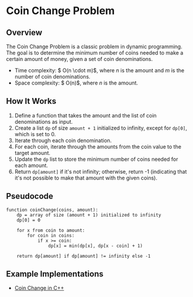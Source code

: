 # Coin Change Problem

## Overview

The Coin Change Problem is a classic problem in dynamic programming. The goal is to determine the minimum number of coins needed to make a certain amount of money, given a set of coin denominations.

- Time complexity: $ O(n \cdot m)$, where $n$ is the amount and $m$ is the number of coin denominations.
- Space complexity: $ O(n)$, where $n$ is the amount.

## How It Works

1. Define a function that takes the amount and the list of coin denominations as input.
2. Create a list `dp` of size `amount + 1` initialized to infinity, except for `dp[0]`, which is set to 0.
3. Iterate through each coin denomination.
4. For each coin, iterate through the amounts from the coin value to the target amount.
5. Update the `dp` list to store the minimum number of coins needed for each amount.
6. Return `dp[amount]` if it's not infinity; otherwise, return -1 (indicating that it's not possible to make that amount with the given coins).

## Pseudocode
```plaintext
function coinChange(coins, amount):
    dp = array of size (amount + 1) initialized to infinity
    dp[0] = 0

    for x from coin to amount:
        for coin in coins:
            if x >= coin:
                dp[x] = min(dp[x], dp[x - coin] + 1)

    return dp[amount] if dp[amount] != infinity else -1
```

## Example Implementations

- [Coin Change in C++](./coin_change.cpp)